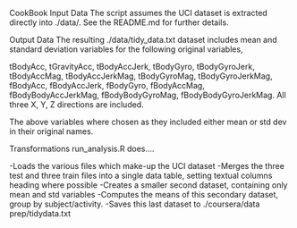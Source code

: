 CookBook
Input Data
The script assumes the UCI dataset is extracted directly into ./data/. See the README.md for further details.

Output Data
The resulting ./data/tidy_data.txt dataset includes mean and standard deviation variables for the following original variables,

tBodyAcc, tGravityAcc, tBodyAccJerk, tBodyGyro, tBodyGyroJerk, tBodyAccMag, tBodyAccJerkMag, tBodyGyroMag, tBodyGyroJerkMag, fBodyAcc, fBodyAccJerk, fBodyGyro, fBodyAccMag, fBodyBodyAccJerkMag, fBodyBodyGyroMag, fBodyBodyGyroJerkMag. All three X, Y, Z directions are included.

The above variables where chosen as they included either mean or std dev in their original names.

Transformations
run_analysis.R does....

-Loads the various files which make-up the UCI dataset
-Merges the three test and three train files into a single data table, setting textual columns heading where possible
-Creates a smaller second dataset, containing only mean and std variables
-Computes the means of this secondary dataset, group by subject/activity.
-Saves this last dataset to ./coursera/data prep/tidydata.txt